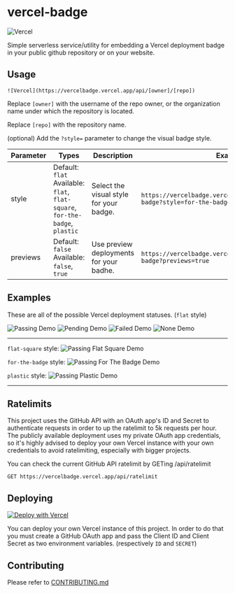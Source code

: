 # vercel-badge

![Vercel](https://vercelbadge.vercel.app/api/datejer/vercel-badge)

Simple serverless service/utility for embedding a Vercel deployment badge in your public github repository or on your website.

## Usage

```
![Vercel](https://vercelbadge.vercel.app/api/[owner]/[repo])
```

Replace `[owner]` with the username of the repo owner, or the organization name under which the repository is located.

Replace `[repo]` with the repository name.

(optional) Add the `?style=` parameter to change the visual badge style.

| Parameter | Types                                                                           | Description                             | Example                                                                       |
| --------- | ------------------------------------------------------------------------------- | --------------------------------------- | ----------------------------------------------------------------------------- |
| style     | Default: `flat`<br>Available: `flat`, `flat-square`, `for-the-badge`, `plastic` | Select the visual style for your badge. | `https://vercelbadge.vercel.app/api/datejer/vercel-badge?style=for-the-badge` |
| previews     | Default: `false`<br>Available: `false`, `true` | Use preview deployments for your badhe. | `https://vercelbadge.vercel.app/api/datejer/vercel-badge?previews=true` |

## Examples

These are all of the possible Vercel deployment statuses. (`flat` style)

![Passing Demo](https://vercelbadge.vercel.app/assets/flat/passing.svg)
![Pending Demo](https://vercelbadge.vercel.app/assets/flat/pending.svg)
![Failed Demo](https://vercelbadge.vercel.app/assets/flat/failed.svg)
![None Demo](https://vercelbadge.vercel.app/assets/flat/none.svg)

---

`flat-square` style: ![Passing Flat Square Demo](https://vercelbadge.vercel.app/assets/flat-square/passing.svg)

`for-the-badge` style: ![Passing For The Badge Demo](https://vercelbadge.vercel.app/assets/for-the-badge/passing.svg)

`plastic` style: ![Passing Plastic Demo](https://vercelbadge.vercel.app/assets/plastic/passing.svg)

---

## Ratelimits

This project uses the GitHub API with an OAuth app's ID and Secret to authenticate requests in order to up the ratelimit to 5k requests per hour. The publicly available deployment uses my private OAuth app credentials, so it's highly advised to deploy your own Vercel instance with your own credentials to avoid ratelimiting, especially with bigger projects.

You can check the current GitHub API ratelimit by GETing /api/ratelimit

```
GET https://vercelbadge.vercel.app/api/ratelimit
```

## Deploying

[![Deploy with Vercel](https://vercel.com/button)](https://vercel.com/new/git/external?repository-url=https%3A%2F%2Fgithub.com%2Fdatejer%2Fvercel-badge%2Ftree%2Fmaster)

You can deploy your own Vercel instance of this project. In order to do that you must create a GitHub OAuth app and pass the Client ID and Client Secret as two environment variables. (respectively `ID` and `SECRET`)

## Contributing

Please refer to [CONTRIBUTING.md](/CONTRIBUTING.md)
